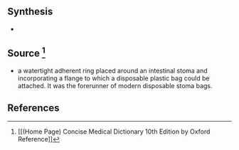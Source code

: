 ## Synthesis
- 
## Source [^1]
- a watertight adherent ring placed around an intestinal stoma and incorporating a flange to which a disposable plastic bag could be attached. It was the forerunner of modern disposable stoma bags.
## References

[^1]: [[(Home Page) Concise Medical Dictionary 10th Edition by Oxford Reference]]